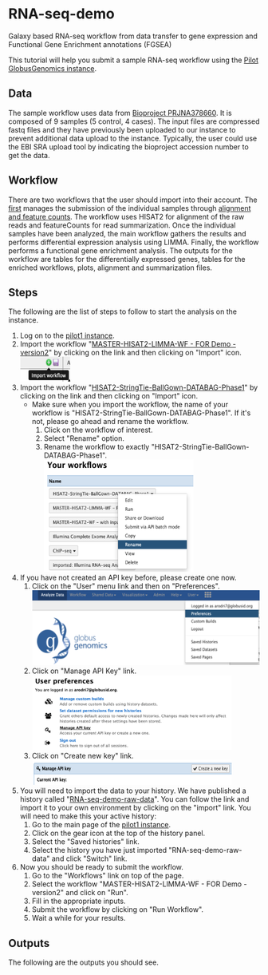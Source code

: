 # RNA-seq-demo
Galaxy based RNA-seq workflow from data transfer to gene expression and Functional Gene Enrichment annotations (FGSEA)

This tutorial will help you submit a sample RNA-seq workflow using the [Pilot GlobusGenomics instance](https://pilot1.globusgenomics.org).

## Data
The sample workflow uses data from [Bioproject PRJNA378660](https://www.ncbi.nlm.nih.gov/bioproject/?term=PRJNA378660). It is composed of 9 samples (5 control, 4 cases). The input files are compressed fastq files and they have previously been uploaded to our instance to prevent additional data upload to the instance. Typically, the user could use the EBI SRA upload tool by indicating the bioproject accession number to get the data.

## Workflow
There are two workflows that the user should import into their account. The [first]( https://pilot1.globusgenomics.org/u/arodri7/w/master-hisat2-limma-wf---for-demo---version2-imported-from-uploaded-file) manages the submission of the individual samples through [alignment and feature counts]( https://pilot1.globusgenomics.org/u/arodri7/w/hisat2-stringtie-ballgown-databag-phase1-imported-from-uploaded-file). The workflow uses HISAT2 for alignment of the raw reads and featureCounts for read summarization. Once the individual samples have been analyzed, the main workflow gathers the results and performs differential expression analysis using LIMMA. Finally, the workflow performs a functional gene enrichment analysis. The outputs for the workflow are tables for the differentially expressed genes, tables for the enriched workflows, plots, alignment and summarization files.

## Steps
The following are the list of steps to follow to start the analysis on the instance.
1. Log on to the [pilot1 instance](https://pilot1.globusgenomics.org).
2. Import the workflow "[MASTER-HISAT2-LIMMA-WF - FOR Demo - version2](https://pilot1.globusgenomics.org/u/arodri7/w/master-hisat2-limma-wf---for-demo---version2-imported-from-uploaded-file)" by clicking on the link and then clicking on "Import" icon. <br><img src="https://github.com/arodri7/RNA-seq-demo/blob/master/images/ImportImage.png" data-canonical-src="https://github.com/arodri7/RNA-seq-demo/blob/master/images/ImportImage.png" width="100" height="50" alt="importWorkflow"/>
3. Import the workflow "[HISAT2-StringTie-BallGown-DATABAG-Phase1](https://pilot1.globusgenomics.org/u/arodri7/w/hisat2-stringtie-ballgown-databag-phase1-imported-from-uploaded-file)" by clicking on the link and then clicking on "Import" icon.
    * Make sure when you import the workflow, the name of your workflow is "HISAT2-StringTie-BallGown-DATABAG-Phase1". If it's not, please go ahead and rename the workflow.
      1. Click on the workflow of interest.
      2. Select "Rename" option.
      3. Rename the workflow to exactly "HISAT2-StringTie-BallGown-DATABAG-Phase1".
      <br><img src="https://github.com/arodri7/RNA-seq-demo/blob/master/images/RenameWorkflow.png" data-canonical-src="https://github.com/arodri7/RNA-seq-demo/blob/master/images/RenameWorkflow.png" width="300" height="225" alt="importWorkflow"/>
4. If you have not created an API key before, please create one now.
    1. Click on the "User" menu link and then on "Preferences".
    <br><img src="https://github.com/arodri7/RNA-seq-demo/blob/master/images/UserMenu.png" data-canonical-src="https://github.com/arodri7/RNA-seq-demo/blob/master/images/UserMenu.png" width="600" height="150" alt="importWorkflow"/>
    2. Click on "Manage API Key" link.
    <br><img src="https://github.com/arodri7/RNA-seq-demo/blob/master/images/manageAPI.png" data-canonical-src="https://github.com/arodri7/RNA-seq-demo/blob/master/images/manageAPI.png" width="400" height="150" alt="importWorkflow"/>
    3. Click on "Create new key" link.
    <br><img src="https://github.com/arodri7/RNA-seq-demo/blob/master/images/createAPI.png" data-canonical-src="https://github.com/arodri7/RNA-seq-demo/blob/master/images/createAPI.png" width="400" height="50" alt="importWorkflow"/>
5. You will need to import the data to your history. We have published a history called "[RNA-seq-demo-raw-data](https://pilot1.globusgenomics.org/u/arodri7/h/rna-seq-demo-raw-data)". You can follow the link and import it to your own environment by clicking on the "import" link. You will need to make this your active history:
    1. Go to the main page of the [pilot1 instance](https://pilot1.globusgenomics.org).
    2. Click on the gear icon at the top of the history panel.
    3. Select the "Saved histories" link.
    4. Select the history you have just imported "RNA-seq-demo-raw-data" and click "Switch" link.
6. Now you should be ready to submit the workflow.
    1. Go to the "Workflows" link on top of the page.
    2. Select the workflow "MASTER-HISAT2-LIMMA-WF - FOR Demo - version2" and click on "Run".
    3. Fill in the appropriate inputs.
    4. Submit the workflow by clicking on "Run Workflow".
    5. Wait a while for your results.
    
## Outputs
The following are the outputs you should see.
  
